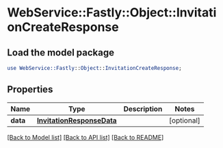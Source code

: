 # WebService::Fastly::Object::InvitationCreateResponse

## Load the model package
```perl
use WebService::Fastly::Object::InvitationCreateResponse;
```

## Properties
Name | Type | Description | Notes
------------ | ------------- | ------------- | -------------
**data** | [**InvitationResponseData**](InvitationResponseData.md) |  | [optional] 

[[Back to Model list]](../README.md#documentation-for-models) [[Back to API list]](../README.md#documentation-for-api-endpoints) [[Back to README]](../README.md)


